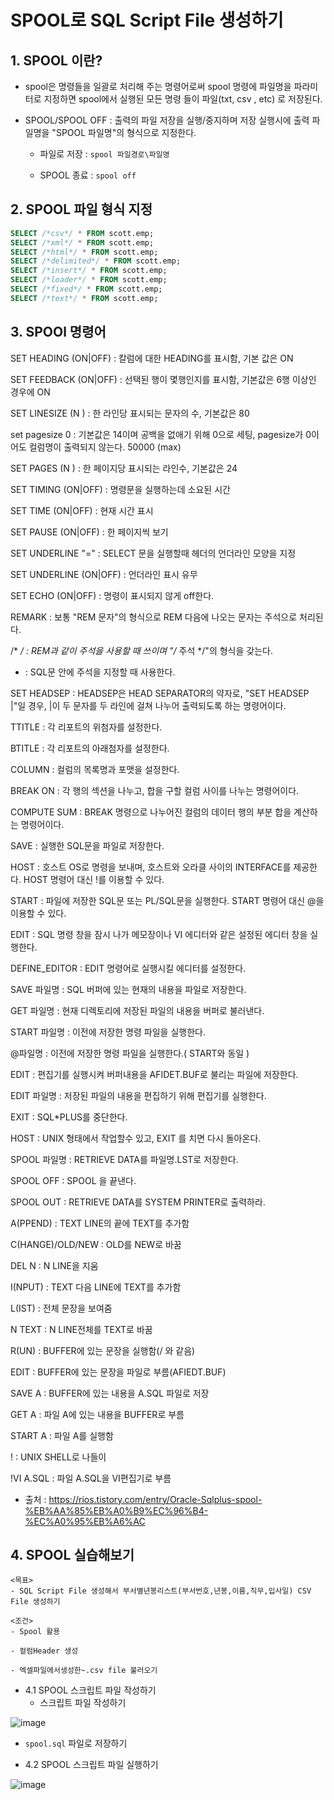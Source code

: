 

# SPOOL로 SQL Script File 생성하기

## 1. SPOOL 이란?


- spool은 명령들을 일괄로 처리해 주는 명령어로써 spool 명령에 파일명을 파라미터로 지정하면 spool에서 실행된 모든 명령 들이 파일(txt, csv , etc) 로 저장된다. 


- SPOOL/SPOOL OFF : 출력의 파일 저장을 실행/중지하며 저장 실행시에 출력 파일명을 "SPOOL 파일명"의 형식으로 지정한다.

  - 파일로 저장 : `spool 파일경로\파일명`

  - SPOOL 종료  : `spool off`

 


## 2. SPOOL 파일 형식 지정

```SQL
SELECT /*csv*/ * FROM scott.emp;
SELECT /*xml*/ * FROM scott.emp;
SELECT /*html*/ * FROM scott.emp;
SELECT /*delimited*/ * FROM scott.emp;
SELECT /*insert*/ * FROM scott.emp;
SELECT /*loader*/ * FROM scott.emp;
SELECT /*fixed*/ * FROM scott.emp;
SELECT /*text*/ * FROM scott.emp;
```

## 3. SPOOl 명령어

SET HEADING (ON|OFF)      : 칼럼에 대한 HEADING를 표시함, 기본 값은 ON

SET FEEDBACK (ON|OFF)     : 선택된 행이 몇행인지를 표시함, 기본값은 6행 이상인 경우에 ON
 
SET LINESIZE (N )         : 한 라인당 표시되는 문자의 수, 기본값은 80 

set pagesize 0    :    기본값은 14이며 공백을 없애기 위해 0으로 세팅, pagesize가 0이어도 컬럼명이 출력되지 않는다. 50000 (max)
 
SET PAGES (N )            : 한 페이지당 표시되는 라인수, 기본값은 24 

SET TIMING (ON|OFF)       : 명령문을 실행하는데 소요된 시간

SET TIME (ON|OFF)         : 현재 시간 표시

SET PAUSE (ON|OFF)        : 한 페이지씩 보기

SET UNDERLINE "="         :  SELECT 문을 실행할때 헤더의  언더라인 모양을 지정

SET UNDERLINE (ON|OFF)    : 언더라인 표시 유무

SET ECHO (ON|OFF)   :  명령이 표시되지 않게 off한다.

REMARK : 보통 "REM 문자"의 형식으로 REM 다음에 나오는 문자는 주석으로 처리된다.

/* */ : REM과 같이 주석을 사용할 때 쓰이며 "/* 주석 */"의 형식을 갖는다.

- : SQL문 안에 주석을 지정할 때 사용한다.

SET HEADSEP : HEADSEP은 HEAD SEPARATOR의 약자로, "SET HEADSEP |"일 경우, |이 두 문자를 두 라인에 걸쳐 나누어 출력되도록 하는 명령어이다.

TTITLE : 각 리포트의 위첨자를 설정한다.

BTITLE : 각 리포트의 아래첨자를 설정한다.

COLUMN : 컬럼의 목록명과 포맷을 설정한다.

BREAK ON : 각 행의 섹션을 나누고, 합을 구할 컬럼 사이를 나누는 명령어이다.

COMPUTE SUM : BREAK 명령으로 나누어진 컬럼의 데이터 행의 부분 합을 계산하는 명령어이다.

SAVE : 실행한 SQL문을 파일로 저장한다.

HOST : 호스트 OS로 명령을 보내며, 호스트와 오라클 사이의 INTERFACE를 제공한다. HOST 명령어 대신 !를 이용할 수 있다.

START : 파일에 저장한 SQL문 또는 PL/SQL문을 실행한다. START 명령어 대신 @을 이용할 수 있다.

EDIT : SQL 명령 창을 잠시 나가 메모장이나 VI 에디터와 같은 설정된 에디터 창을 실행한다.

DEFINE_EDITOR : EDIT 명령어로 실행시킬 에디터를 설정한다.

SAVE 파일명    : SQL 버퍼에 있는 현재의 내용을 파일로 저장한다.

GET 파일명      : 현재 디렉토리에 저장된 파일의 내용을 버퍼로 불러낸다.

START 파일명     : 이전에 저장한 명령 파일을 실행한다.

@파일명          : 이전에 저장한 명령 파일을 실행한다.( START와 동일 )

EDIT                : 편집기를 실행시켜 버퍼내용을 AFIDET.BUF로 불리는 파일에 저장한다.

EDIT 파일명      : 저장된 파일의 내용을 편집하기 위해 편집기를 실행한다.

EXIT                : SQL*PLUS를 중단한다.

HOST               : UNIX 형태에서 작업할수 있고, EXIT 를 치면 다시 돌아온다.

SPOOL 파일명    : RETRIEVE DATA를 파일명.LST로 저장한다.

SPOOL OFF          : SPOOL 을 끝낸다.

SPOOL OUT         : RETRIEVE DATA를 SYSTEM PRINTER로 출력하라.


A(PPEND)    : TEXT LINE의 끝에 TEXT를 추가함 

C(HANGE)/OLD/NEW  : OLD를 NEW로 바꿈 

DEL N     : N LINE을 지움 

I(NPUT)    : TEXT 다음 LINE에 TEXT를 추가함 

L(IST)     : 전체 문장을 보여줌 

N TEXT     : N LINE전체를 TEXT로 바꿈 

R(UN)     : BUFFER에 있는 문장을 실행함(/ 와 같음) 

EDIT     : BUFFER에 있는 문장을 파일로 부름(AFIEDT.BUF) 

SAVE A    : BUFFER에 있는 내용을 A.SQL 파일로 저장 

GET A     : 파일 A에 있는 내용을 BUFFER로 부름 

START A  : 파일 A를 실행함 

!      : UNIX SHELL로 나들이 

!VI A.SQL    : 파일 A.SQL을 VI편집기로 부름 

- 출처 : https://rios.tistory.com/entry/Oracle-Sqlplus-spool-%EB%AA%85%EB%A0%B9%EC%96%B4-%EC%A0%95%EB%A6%AC


## 4. SPOOL 실습해보기 


```
<목표>
- SQL Script File 생성해서 부서별년봉리스트(부서번호,년봉,이름,직무,입사일) CSV File 생성하기

<조건>
- Spool 활용

- 컬럼Header 생성

- 엑셀파일에서생성한~.csv file 불러오기
```

- 4.1 SPOOL 스크립트 파일 작성하기
  - 스크립트 파일 작성하기

![image](https://user-images.githubusercontent.com/77392444/115860735-e62c0580-a46c-11eb-9d67-837d8d39b2a7.png)

  - `spool.sql` 파일로 저장하기

- 4.2 SPOOL 스크립트 파일 실행하기

![image](https://user-images.githubusercontent.com/77392444/115860880-170c3a80-a46d-11eb-8a69-a050702577e1.png)

